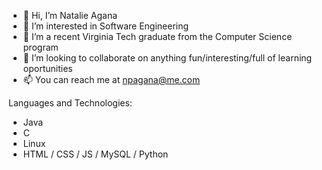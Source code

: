 - 👋 Hi, I’m Natalie Agana
- 👀 I’m interested in Software Engineering
- 🌱 I’m a recent Virginia Tech graduate from the Computer Science program
- 💞️ I’m looking to collaborate on anything fun/interesting/full of learning oportunities
- 📫 You can reach me at npagana@me.com

Languages and Technologies:
- Java
- C
- Linux 
- HTML / CSS / JS / MySQL / Python

<!---
Natalie-Agana/Natalie-Agana is a ✨ special ✨ repository because its `README.md` (this file) appears on your GitHub profile.
You can click the Preview link to take a look at your changes.
--->
